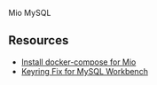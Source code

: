 Mio MySQL

## Resources

- [Install docker-compose for Mio](https://www.digitalocean.com/community/tutorials/how-to-install-and-use-docker-compose-on-ubuntu-22-04)
- [Keyring Fix for MySQL Workbench](https://stackoverflow.com/questions/42671914/mysql-workbench-not-saving-passwords-in-keychain)
